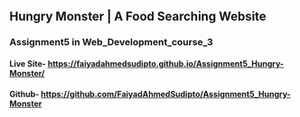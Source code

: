 ## Hungry Monster | A Food Searching Website

### Assignment5 in Web_Development_course_3

#### Live Site-  https://faiyadahmedsudipto.github.io/Assignment5_Hungry-Monster/

#### Github- https://github.com/FaiyadAhmedSudipto/Assignment5_Hungry-Monster
